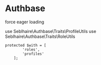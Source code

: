 # Authbase


force eager loading

use Seblhaire\Authbase\Traits\ProfileUtils
use Seblhaire\Authbase\Traits\RoleUtils
```
protected $with = [
        'roles',
        'profiles'
    ];
```